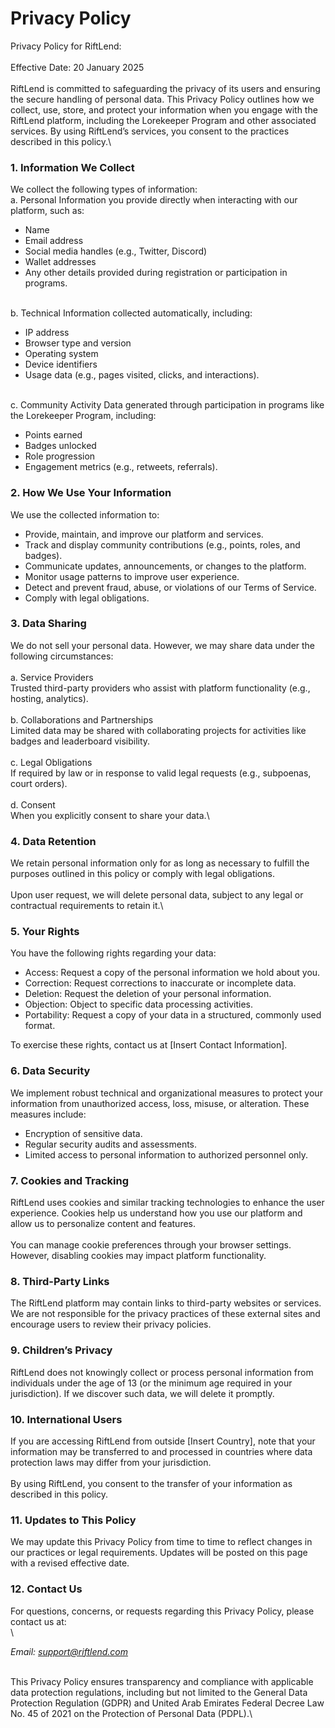 # Privacy Policy

Privacy Policy for RiftLend:\
\
Effective Date: 20 January 2025\
\
RiftLend is committed to safeguarding the privacy of its users and ensuring the secure handling of personal data. This Privacy Policy outlines how we collect, use, store, and protect your information when you engage with the RiftLend platform, including the Lorekeeper Program and other associated services. By using RiftLend’s services, you consent to the practices described in this policy.\


### 1. Information We Collect

We collect the following types of information:\
a. Personal Information you provide directly when interacting with our platform, such as:

* Name
* Email address
* Social media handles (e.g., Twitter, Discord)
* Wallet addresses
* Any other details provided during registration or participation in programs.

\
b. Technical Information collected automatically, including:

* IP address
* Browser type and version
* Operating system
* Device identifiers
* Usage data (e.g., pages visited, clicks, and interactions).

\
c. Community Activity Data generated through participation in programs like the Lorekeeper Program, including:

* Points earned
* Badges unlocked
* Role progression
* Engagement metrics (e.g., retweets, referrals).

### 2. How We Use Your Information

We use the collected information to:

* Provide, maintain, and improve our platform and services.
* Track and display community contributions (e.g., points, roles, and badges).
* Communicate updates, announcements, or changes to the platform.
* Monitor usage patterns to improve user experience.
* Detect and prevent fraud, abuse, or violations of our Terms of Service.
* Comply with legal obligations.

### 3. Data Sharing

We do not sell your personal data. However, we may share data under the following circumstances:\
\
a. Service Providers\
Trusted third-party providers who assist with platform functionality (e.g., hosting, analytics).\
\
b. Collaborations and Partnerships\
Limited data may be shared with collaborating projects for activities like badges and leaderboard visibility.\
\
c. Legal Obligations\
If required by law or in response to valid legal requests (e.g., subpoenas, court orders).\
\
d. Consent\
When you explicitly consent to share your data.\


### 4. Data Retention

We retain personal information only for as long as necessary to fulfill the purposes outlined in this policy or comply with legal obligations.\
\
Upon user request, we will delete personal data, subject to any legal or contractual requirements to retain it.\


### 5. Your Rights

You have the following rights regarding your data:

* Access: Request a copy of the personal information we hold about you.
* Correction: Request corrections to inaccurate or incomplete data.
* Deletion: Request the deletion of your personal information.
* Objection: Object to specific data processing activities.
* Portability: Request a copy of your data in a structured, commonly used format.

To exercise these rights, contact us at \[Insert Contact Information].

### 6. Data Security

We implement robust technical and organizational measures to protect your information from unauthorized access, loss, misuse, or alteration. These measures include:

* Encryption of sensitive data.
* Regular security audits and assessments.
* Limited access to personal information to authorized personnel only.

### 7. Cookies and Tracking

RiftLend uses cookies and similar tracking technologies to enhance the user experience. Cookies help us understand how you use our platform and allow us to personalize content and features.\
\
You can manage cookie preferences through your browser settings. However, disabling cookies may impact platform functionality.

### 8. Third-Party Links

The RiftLend platform may contain links to third-party websites or services. We are not responsible for the privacy practices of these external sites and encourage users to review their privacy policies.

### 9. Children’s Privacy

RiftLend does not knowingly collect or process personal information from individuals under the age of 13 (or the minimum age required in your jurisdiction). If we discover such data, we will delete it promptly.

### 10. International Users

If you are accessing RiftLend from outside \[Insert Country], note that your information may be transferred to and processed in countries where data protection laws may differ from your jurisdiction.\
\
By using RiftLend, you consent to the transfer of your information as described in this policy.

### 11. Updates to This Policy

We may update this Privacy Policy from time to time to reflect changes in our practices or legal requirements. Updates will be posted on this page with a revised effective date.

### 12. Contact Us

For questions, concerns, or requests regarding this Privacy Policy, please contact us at:\
\


_Email:_ [_support@riftlend.com_](mailto:support@riftlend.com)

\
This Privacy Policy ensures transparency and compliance with applicable data protection regulations, including but not limited to the General Data Protection Regulation (GDPR) and United Arab Emirates Federal Decree Law No. 45 of 2021 on the Protection of Personal Data (PDPL).\
